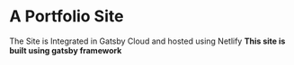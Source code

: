 # A Portfolio Site

The Site is Integrated in Gatsby Cloud and hosted using Netlify
**This site is built using gatsby framework**
